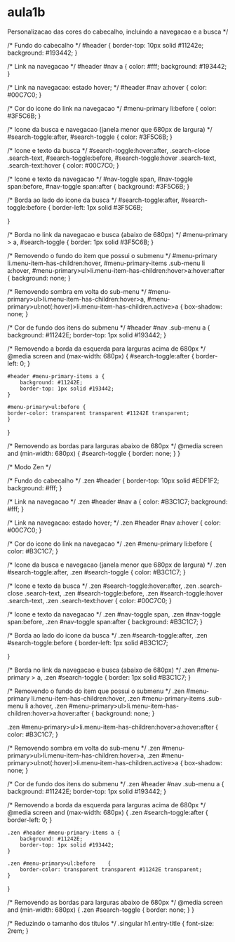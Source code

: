 # aula1b

Personalizacao das cores do cabecalho,
   incluindo a navegacao e a busca */


/* Fundo do cabecalho */
#header {
	border-top: 10px solid #11242e;
	background: #193442;
}

/* Link na navegacao */
#header  #nav a {
	color: #fff;
	background: #193442;
}

/* Link na navegacao: estado hover; */
#header #nav a:hover {
	color: #00C7C0;
}

/* Cor do icone do link na navegacao */
#menu-primary li:before {
	color: #3F5C6B;
}

/* Icone da busca e navegacao
(janela menor que 680px de largura) */
#search-toggle:after,
#search-toggle {
	color: #3F5C6B;
}

/* Icone e texto da busca */
#search-toggle:hover:after,
.search-close .search-text,
#search-toggle:before,
#search-toggle:hover .search-text,
.search-text:hover {
	color: #00C7C0;
}

/* Icone e texto da navegacao */
#nav-toggle span,
#nav-toggle span:before,
#nav-toggle span:after {
	background: #3F5C6B;
}

/* Borda ao lado do icone da busca */
#search-toggle:after,
#search-toggle:before {
	border-left: 1px solid #3F5C6B;

}

/* Borda no link da navegacao e busca (abaixo de 680px) */
#menu-primary > a,
#search-toggle {
	border: 1px solid #3F5C6B;
}

/* Removendo o fundo do item que possui o submenu */
#menu-primary li.menu-item-has-children:hover,
#menu-primary-items .sub-menu li a:hover,
#menu-primary>ul>li.menu-item-has-children:hover>a:hover:after {
	background: none;
}

/* Removendo sombra em volta do sub-menu */
#menu-primary>ul>li.menu-item-has-children:hover>a,
#menu-primary>ul:not(:hover)>li.menu-item-has-children.active>a {
	box-shadow: none;
}

/* Cor de fundo dos itens do submenu */
#header #nav .sub-menu a {
	background: #11242E;
	border-top: 1px solid #193442;
}

/* Removendo a borda da esquerda para larguras acima de 680px */
@media screen and (max-width: 680px) {
	#search-toggle:after {
		border-left: 0;
	}

	#header #menu-primary-items a {
		background: #11242E;
		border-top: 1px solid #193442;
	}

	#menu-primary>ul:before	{
	border-color: transparent transparent #11242E transparent;
	}
}

/* Removendo as bordas para larguras abaixo de 680px */
@media screen and (min-width: 680px) {
	#search-toggle {
		border: none;
	}
}


/* Modo Zen */

/* Fundo do cabecalho */
.zen #header {
	border-top: 10px solid #EDF1F2;
	background: #fff;
}

/* Link na navegacao */
.zen #header  #nav a {
	color: #B3C1C7;
	background: #fff;
}

/* Link na navegacao: estado hover; */
.zen #header #nav a:hover {
	color: #00C7C0;
}

/* Cor do icone do link na navegacao */
.zen #menu-primary li:before {
	color: #B3C1C7;
}

/* Icone da busca e navegacao
(janela menor que 680px de largura) */
.zen #search-toggle:after,
.zen #search-toggle {
	color: #B3C1C7;
}

/* Icone e texto da busca */
.zen #search-toggle:hover:after,
.zen .search-close .search-text,
.zen #search-toggle:before,
.zen #search-toggle:hover .search-text,
.zen .search-text:hover {
	color: #00C7C0;
}

/* Icone e texto da navegacao */
.zen #nav-toggle span,
.zen #nav-toggle span:before,
.zen #nav-toggle span:after {
	background: #B3C1C7;
}

/* Borda ao lado do icone da busca */
.zen #search-toggle:after,
.zen #search-toggle:before {
	border-left: 1px solid #B3C1C7;

}

/* Borda no link da navegacao e busca (abaixo de 680px) */
.zen #menu-primary > a,
.zen #search-toggle {
	border: 1px solid #B3C1C7;
}

/* Removendo o fundo do item que possui o submenu */
.zen #menu-primary li.menu-item-has-children:hover,
.zen #menu-primary-items .sub-menu li a:hover,
.zen #menu-primary>ul>li.menu-item-has-children:hover>a:hover:after {
	background: none;
}

.zen #menu-primary>ul>li.menu-item-has-children:hover>a:hover:after {
	color: #B3C1C7;
}

/* Removendo sombra em volta do sub-menu */
.zen #menu-primary>ul>li.menu-item-has-children:hover>a,
.zen #menu-primary>ul:not(:hover)>li.menu-item-has-children.active>a {
	box-shadow: none;
}

/* Cor de fundo dos itens do submenu */
.zen #header #nav .sub-menu a {
	background: #11242E;
	border-top: 1px solid #193442;
}

/* Removendo a borda da esquerda para larguras acima de 680px */
@media screen and (max-width: 680px) {
	.zen #search-toggle:after {
		border-left: 0;
	}

	.zen #header #menu-primary-items a {
		background: #11242E;
		border-top: 1px solid #193442;
	}

	.zen #menu-primary>ul:before	{
		border-color: transparent transparent #11242E transparent;
	}
}

/* Removendo as bordas para larguras abaixo de 680px */
@media screen and (min-width: 680px) {
	.zen #search-toggle {
		border: none;
	}
}

/* Reduzindo o tamanho dos títulos */
.singular h1.entry-title {
	font-size: 2rem;
}